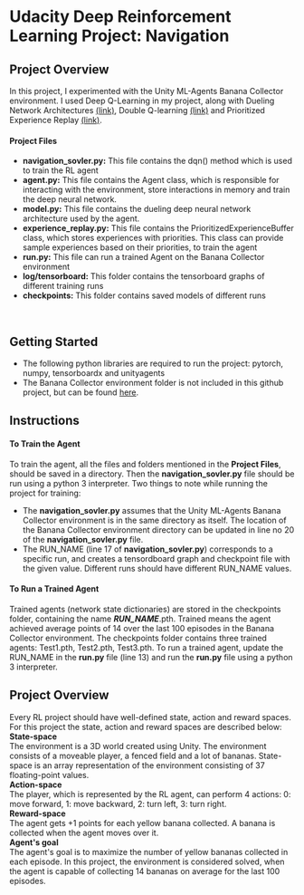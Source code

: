 # Udacity Deep Reinforcement Learning Project: Navigation
## Project Overview 
 In this project, I experimented with the Unity ML-Agents Banana Collector environment. I used Deep Q-Learning in my project, along with Dueling 
 Network Architectures [(link)](https://arxiv.org/abs/1511.06581), Double Q-learning [(link)](https://arxiv.org/abs/1509.06461) and Prioritized Experience Replay 
 [(link)](https://arxiv.org/abs/1511.05952).

#### Project Files
- **navigation_sovler.py:**  This file contains the dqn() method which is used to train the RL agent  
- **agent.py:**  This file contains the Agent class, which is responsible for interacting with the environment, 
store interactions in memory and train the deep neural network.
- **model.py:** This file contains the dueling deep neural network architecture used by the agent.
- **experience_replay.py:** This file contains the PrioritizedExperienceBuffer class, which stores experiences with 
priorities. This class can provide sample experiences based on their priorities, to train the agent
- **run.py:** This file can run a trained Agent on the Banana Collector environment 
- **log/tensorboard:** This folder contains the tensorboard graphs of different training runs
- **checkpoints:** This folder contains saved models of different runs
<br/>

## Getting Started
- The following python libraries are required to run the project: pytorch, numpy, tensorboardx and unityagents
- The Banana Collector environment folder is not included in this github project, but can be found [here](https://s3-us-west-1.amazonaws.com/udacity-drlnd/P1/Banana/Banana_Linux.zip).

## Instructions
#### To Train the Agent
To train the agent, all the files and folders mentioned in the **Project Files**, should be saved in a directory. Then the **navigation_sovler.py** file should 
be run using a python 3 interpreter. Two things to note while running the project for training:
- The **navigation_sovler.py** assumes that the Unity ML-Agents Banana Collector environment is in the same directory as itself. The location of the 
Banana Collector environment directory can be updated in line no 20 of the **navigation_sovler.py** file. 
- The RUN_NAME (line 17 of **navigation_sovler.py**) corresponds to a specific run, and creates a tensordboard graph and checkpoint file with the given value.
Different runs should have different RUN_NAME values.

#### To Run a Trained Agent
Trained agents (network state dictionaries) are stored in the checkpoints folder, containing the name ***RUN_NAME***.pth. Trained means the agent achieved 
average points of 14 over the last 100 episodes in the Banana Collector environment. The checkpoints folder contains three trained agents: Test1.pth, Test2.pth, Test3.pth.
To run a trained agent, update the RUN_NAME in the **run.py** file (line 13) and run the **run.py** file using a python 3 interpreter.


## Project Overview
Every RL project should have well-defined state, action and reward spaces. For this project the state, action and reward spaces are described below:  
**State-space**  
The environment is a 3D world created using Unity. The environment consists of a moveable player, a fenced field and a lot of bananas. State-space is an array representation
of the environment consisting of 37 floating-point values.  
**Action-space**  
The player, which is represented by the RL agent, can perform 4 actions: 0: move forward, 1: move backward, 2: turn left, 3: turn right.  
**Reward-space**  
The agent gets +1 points for each yellow banana collected. A banana is collected when the agent moves over it.  
**Agent's goal**  
The agent's goal is to maximize the number of yellow bananas collected in each episode. In this project, the environment is considered solved, when the agent is capable 
of collecting 14 bananas on average for the last 100 episodes.


